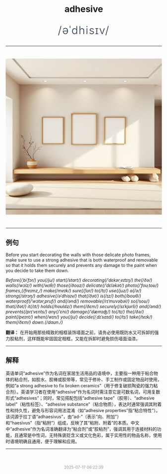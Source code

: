<div align="center">

# adhesive

<div style="margin: 30px 0;">
<h1 style="font-size: 2.5em; font-weight: 300; letter-spacing: 2px; margin: 0; color: #2c3e50;">
/əˈdhisɪv/
</h1>
</div>

</div>

---

<div align="center" style="margin: 40px 0;">

![adhesive](images/adhesive.png)

</div>

---

## 例句

Before you start decorating the walls with those delicate photo frames, make sure to use a strong adhesive that is both waterproof and removable so that it holds them securely and prevents any damage to the paint when you decide to take them down.

*Before(/ˌbiˈfɔr/) you(/ju/) start(/stɑrt/) decorating(/ˈdɛkərˌeɪtɪŋ/) the(/ðə/) walls(/wɔlz/) with(/wɪθ/) those(/ðoʊz/) delicate(/ˈdɛləkət/) photo(/ˈfoʊˌtoʊ/) frames,(/freɪmz,/) make(/meɪk/) sure(/ʃʊr/) to(/tɪ/) use(/juz/) a(/ə/) strong(/strɔŋ/) adhesive(/əˈdhisɪv/) that(/ðət/) is(/ɪz/) both(/boʊθ/) waterproof(/ˈwɔtərˌpruf/) and(/ənd/) removable(/rɪˈmuvəbəl/) so(/soʊ/) that(/ðət/) it(/ɪt/) holds(/hoʊldz/) them(/ðɛm/) securely(/sɪˈkjʊrli/) and(/ənd/) prevents(/prɪˈvɛnts/) any(/ˈɛni/) damage(/ˈdæmɪʤ/) to(/tɪ/) the(/ðə/) paint(/peɪnt/) when(/wɪn/) you(/ju/) decide(/ˌdɪˈsaɪd/) to(/tɪ/) take(/teɪk/) them(/ðɛm/) down.(/daʊn./)*

**翻译：** 在开始用那些精致的相框装饰墙面之前，请务必使用既防水又可拆卸的强力胶粘剂，这样既能牢固固定相框，又能在拆卸时避免损伤墙面油漆。

---

## 解释

英语单词“adhesive”作为名词在家居生活用品的语境中，主要指一种用于粘合物体的粘合剂，如胶水、胶棒或胶带等，常见于修补、手工制作或固定物品时使用，例如“a strong adhesive to fix broken ceramics”（用于修复破损陶瓷的强力粘合剂）。英语学习者在使用“adhesive”作为名词时需注意它是可数名词，可用复数形式“adhesives”；同时，常见搭配包括“adhesive tape”（胶带）、“adhesive label”（粘性标签）、“adhesive substance”（粘合物质），表达时通常强调其附着性和持久性，避免与形容词用法混淆（如“adhesive properties”指“粘合特性”）。该词源于拉丁语“adhaesivus”，由“ad-”（表示“向、附加”）和“haesivus”（指“粘附”）组成，反映了其“粘附、附着”的本质。中文中“adhesive”作为名词准确翻译为“粘合剂”或“胶粘剂”，强调其用于连接材料的功能，且通常是中性词，无特殊褒贬含义或文化色彩，属于实用性的物品名称，使用时语境明确且通用，便于理解和应用。


---

<div align="center" style="margin-top: 50px;">
<small style="color: #999; font-size: 0.9em;">2025-07-17 06:22:39</small>
</div>

